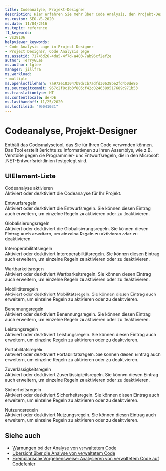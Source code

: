 ```yaml
---
title: Codeanalyse, Projekt-Designer
description: Hier erfahren Sie mehr über Code Analysis, den Projekt-Designer und darüber, dass dieser das Codeanalysetool enthält, das Sie optional für Ihren Code ausführen können.
ms.custom: SEO-VS-2020
ms.date: 11/04/2016
ms.topic: reference
f1_keywords:
- vs29106
helpviewer_keywords:
- Code Analysis page in Project Designer
- Project Designer, Code Analysis page
ms.assetid: 71743d26-4da5-4f7d-a403-7ab96cf2ef2e
author: TerryGLee
ms.author: tglee
manager: jillfra
ms.workload:
- multiple
ms.openlocfilehash: 7a972e183047b9d8cb7adfd30638be2fd4b0de86
ms.sourcegitcommit: 967c2f8c1b3f805cf42c0246389517689d971b53
ms.translationtype: HT
ms.contentlocale: de-DE
ms.lasthandoff: 11/25/2020
ms.locfileid: "96041031"
---
```

# <a name="code-analysis-project-designer"></a>Codeanalyse, Projekt-Designer

Enthält das Codeanalysetool, das Sie für Ihren Code verwenden können. Das Tool erstellt Berichte zu Informationen zu Ihren Assemblys, wie z.B. Verstöße gegen die Programmier- und Entwurfsregeln, die in den Microsoft .NET-Entwurfsrichtlinien festgelegt sind.

## <a name="uielement-list"></a>UIElement-Liste

Codeanalyse aktivieren\
Aktiviert oder deaktiviert die Codeanalyse für Ihr Projekt.

Entwurfsregeln\
Aktiviert oder deaktiviert die Entwurfsregeln. Sie können diesen Eintrag auch erweitern, um einzelne Regeln zu aktivieren oder zu deaktivieren.

Globalisierungsregeln\
Aktiviert oder deaktiviert die Globalisierungsregeln. Sie können diesen Eintrag auch erweitern, um einzelne Regeln zu aktivieren oder zu deaktivieren.

Interoperabilitätsregeln\
Aktiviert oder deaktiviert Interoperabilitätsregeln. Sie können diesen Eintrag auch erweitern, um einzelne Regeln zu aktivieren oder zu deaktivieren.

Wartbarkeitsregeln\
Aktiviert oder deaktiviert Wartbarkeitsregeln. Sie können diesen Eintrag auch erweitern, um einzelne Regeln zu aktivieren oder zu deaktivieren.

Mobilitätsregeln\
Aktiviert oder deaktiviert Mobilitätsregeln. Sie können diesen Eintrag auch erweitern, um einzelne Regeln zu aktivieren oder zu deaktivieren.

Benennungsregeln\
Aktiviert oder deaktiviert Benennungsregeln. Sie können diesen Eintrag auch erweitern, um einzelne Regeln zu aktivieren oder zu deaktivieren.

Leistungsregeln\
Aktiviert oder deaktiviert Leistungsregeln. Sie können diesen Eintrag auch erweitern, um einzelne Regeln zu aktivieren oder zu deaktivieren.

Portabilitätsregeln\
Aktiviert oder deaktiviert Portabilitätsregeln. Sie können diesen Eintrag auch erweitern, um einzelne Regeln zu aktivieren oder zu deaktivieren.

Zuverlässigkeitsregeln\
Aktiviert oder deaktiviert Zuverlässigkeitsregeln. Sie können diesen Eintrag auch erweitern, um einzelne Regeln zu aktivieren oder zu deaktivieren.

Sicherheitsregeln\
Aktiviert oder deaktiviert Sicherheitsregeln. Sie können diesen Eintrag auch erweitern, um einzelne Regeln zu aktivieren oder zu deaktivieren.

Nutzungsregeln\
Aktiviert oder deaktiviert Nutzungsregeln. Sie können diesen Eintrag auch erweitern, um einzelne Regeln zu aktivieren oder zu deaktivieren.

## <a name="see-also"></a>Siehe auch

- [Warnungen bei der Analyse von verwaltetem Code](/dotnet/fundamentals/code-analysis/quality-rules/index)
- [Übersicht über die Analyse von verwaltetem Code](../../code-quality/code-analysis-for-managed-code-overview.md)
- [Exemplarische Vorgehensweise: Analysieren von verwaltetem Code auf Codefehler](../../code-quality/walkthrough-analyzing-managed-code-for-code-defects.md)

